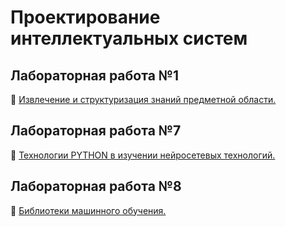 # Проектирование интеллектуальных систем

## Лабораторная работа №1

📁 [Извлечение и структуризация знаний предметной области.](lab_1/lab_1.png)

## Лабораторная работа №7

📁 [Технологии PYTHON в изучении нейросетевых технологий.](lab_7/autistic.ipynb)

## Лабораторная работа №8

📁 [Библиотеки машинного обучения.](lab_8/heart_disease.ipynb)
